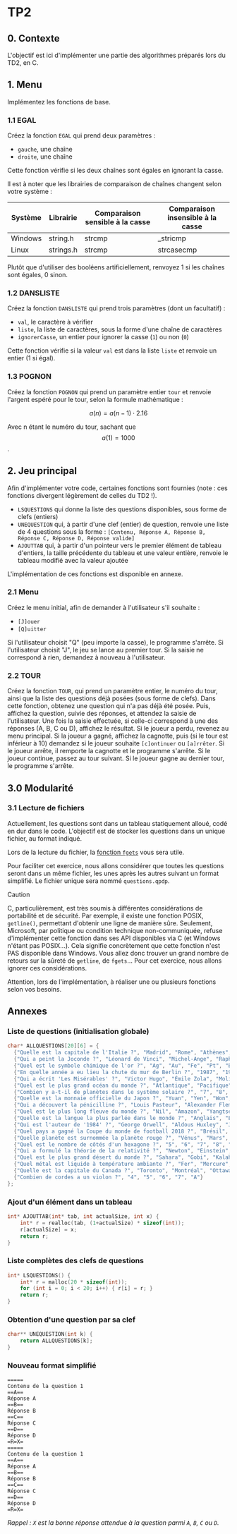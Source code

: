 # TP2

## 0. Contexte

L'objectif est ici d'implémenter une partie des algorithmes préparés lors du TD2, en C.

## 1. Menu

Implémentez les fonctions de base.

### 1.1 EGAL

Créez la fonction `EGAL` qui prend deux paramètres :
- `gauche`, une chaîne
- `droite`, une chaîne

Cette fonction vérifie si les deux chaînes sont égales en ignorant la casse.

Il est à noter que les librairies de comparaison de chaînes changent selon votre système :

| Système | Librairie | Comparaison sensible à la casse | Comparaison insensible à la casse |
| --- | --- | --- | --- |
| Windows | string.h | strcmp | _stricmp |
| Linux | strings.h | strcmp | strcasecmp |

Plutôt que d'utiliser des booléens artificiellement, renvoyez 1 si les chaînes sont égales, 0 sinon.

### 1.2 DANSLISTE

Créez la fonction `DANSLISTE` qui prend trois paramètres (dont un facultatif) :
- `val`, le caractère à vérifier
- `liste`, la liste de caractères, sous la forme d'une chaîne de caractères
- `ignorerCasse`, un entier pour ignorer la casse (`1`) ou non (`0`)

Cette fonction vérifie si la valeur `val` est dans la liste `liste` et renvoie un entier (1 si égal).

### 1.3 POGNON

Créez la fonction `POGNON` qui prend un paramètre entier `tour` et renvoie l'argent espéré pour le tour,
selon la formule mathématique :
```math
a(n) = a(n−1) ⋅ 2.16
```

Avec n étant le numéro du tour, sachant que $$a(1)=1000$$.

## 2. Jeu principal

Afin d'implémenter votre code, certaines fonctions sont fournies (note : ces fonctions divergent légèrement de celles du TD2 !).

- `LSQUESTIONS` qui donne la liste des questions disponibles, sous forme de clefs (entiers)
- `UNEQUESTION` qui, à partir d'une clef (entier) de question, renvoie une liste de 4 questions sous la forme : `[Contenu, Réponse A, Réponse B, Réponse C, Réponse D, Réponse valide]`
- `AJOUTTAB` qui, à partir d'un pointeur vers le premier élément de tableau d'entiers, la taille précédente du tableau et une valeur entière, renvoie le tableau modifié avec la valeur ajoutée

L'implémentation de ces fonctions est disponible en annexe.

### 2.1 Menu

Créez le menu initial, afin de demander à l'utilisateur s'il souhaite :
- `[J]ouer`
- `[Q]uitter`

Si l'utilisateur choisit "Q" (peu importe la casse), le programme s'arrête.
Si l'utilisateur choisit "J", le jeu se lance au premier tour.
Si la saisie ne correspond à rien, demandez à nouveau à l'utilisateur.

### 2.2 TOUR

Créez la fonction `TOUR`, qui prend un paramètre entier, le numéro du tour, ainsi que la liste des questions déjà posées (sous forme de clefs).
Dans cette fonction, obtenez une question qui n'a pas déjà été posée.
Puis, affichez la question, suivie des réponses, et attendez la saisie de l'utilisateur.
Une fois la saisie effectuée, si celle-ci correspond à une des réponses (A, B, C ou D), affichez le résultat.
Si le joueur a perdu, revenez au menu principal.
Si la joueur a gagné, affichez la cagnotte, puis (si le tour est inférieur à 10) demandez si le joueur souhaite `[c]ontinuer` ou `[a]rrêter`.
Si le joueur arrête, il remporte la cagnotte et le programme s'arrête.
Si le joueur continue, passez au tour suivant.
Si le joueur gagne au dernier tour, le programme s'arrête.

## 3.0 Modularité

### 3.1 Lecture de fichiers

Actuellement, les questions sont dans un tableau statiquement alloué, codé en dur dans le code.
L'objectif est de stocker les questions dans un unique fichier, au format indiqué.

Lors de la lecture du fichier, la [fonction `fgets`](https://learn.microsoft.com/fr-fr/cpp/c-runtime-library/reference/fgets-fgetws?view=msvc-170) vous sera utile.

Pour faciliter cet exercice, nous allons considérer que toutes les questions seront dans un même fichier,
les unes après les autres suivant un format simplifié.
Le fichier unique sera nommé `questions.qpdp`.

> [!Caution]
> C, particulièrement, est très soumis à différentes considérations de portabilité et de sécurité.
> Par exemple, il existe une fonction POSIX, `getline()`, permettant d'obtenir une ligne de manière sûre.
> Seulement, Microsoft, par politique ou condition technique non-communiquée,
> refuse d'implémenter cette fonction dans ses API disponibles via C (et Windows n'étant pas POSIX...).
> Cela signifie concrètement que cette fonction n'est PAS disponible dans Windows.
> Vous allez donc trouver un grand nombre de retours sur la sûreté de `getline`, de `fgets`...
> Pour cet exercice, nous allons ignorer ces considérations.

Attention, lors de l'implémentation, à réaliser une ou plusieurs fonctions selon vos besoins.

## Annexes

### Liste de questions (initialisation globale)

```c
char* ALLQUESTIONS[20][6] = {
  {"Quelle est la capitale de l'Italie ?", "Madrid", "Rome", "Athènes", "Lisbonne", "B"},
  {"Qui a peint la Joconde ?", "Léonard de Vinci", "Michel-Ange", "Raphaël", "Donatello", "A"},
  {"Quel est le symbole chimique de l'or ?", "Ag", "Au", "Fe", "Pt", "B"},
  {"En quelle année a eu lieu la chute du mur de Berlin ?", "1987", "1989", "1991", "1993", "B"},
  {"Qui a écrit 'Les Misérables' ?", "Victor Hugo", "Émile Zola", "Molière", "Balzac", "A"},
  {"Quel est le plus grand océan du monde ?", "Atlantique", "Pacifique", "Arctique", "Indien", "B"},
  {"Combien y a-t-il de planètes dans le système solaire ?", "7", "8", "9", "10", "B"},
  {"Quelle est la monnaie officielle du Japon ?", "Yuan", "Yen", "Won", "Ringgit", "B"},
  {"Qui a découvert la pénicilline ?", "Louis Pasteur", "Alexander Fleming", "Marie Curie", "Joseph Lister", "B"},
  {"Quel est le plus long fleuve du monde ?", "Nil", "Amazon", "Yangtsé", "Mississippi", "B"},
  {"Quelle est la langue la plus parlée dans le monde ?", "Anglais", "Espagnol", "Mandarin", "Hindi", "C"},
  {"Qui est l'auteur de '1984' ?", "George Orwell", "Aldous Huxley", "Jules Verne", "Isaac Asimov", "A"},
  {"Quel pays a gagné la Coupe du monde de football 2018 ?", "Brésil", "France", "Allemagne", "Argentine", "B"},
  {"Quelle planète est surnommée la planète rouge ?", "Vénus", "Mars", "Jupiter", "Mercure", "B"},
  {"Quel est le nombre de côtés d'un hexagone ?", "5", "6", "7", "8", "B"},
  {"Qui a formulé la théorie de la relativité ?", "Newton", "Einstein", "Galilée", "Copernic", "B"},
  {"Quel est le plus grand désert du monde ?", "Sahara", "Gobi", "Kalahari", "Antarctique", "D"},
  {"Quel métal est liquide à température ambiante ?", "Fer", "Mercure", "Plomb", "Aluminium", "B"},
  {"Quelle est la capitale du Canada ?", "Toronto", "Montréal", "Ottawa", "Vancouver", "C"},
  {"Combien de cordes a un violon ?", "4", "5", "6", "7", "A"}
};
```

### Ajout d'un élément dans un tableau

```c
int* AJOUTTAB(int* tab, int actualSize, int x) {
	int* r = realloc(tab, (1+actualSize) * sizeof(int));
	r[actualSize] = x;
	return r;
}
```

### Liste complètes des clefs de questions

```c
int* LSQUESTIONS() {
	int* r = malloc(20 * sizeof(int));
	for (int i = 0; i < 20; i++) { r[i] = r; }
	return r;
}
```

### Obtention d'une question par sa clef

```c
char** UNEQUESTION(int k) {
	return ALLQUESTIONS[k];
}
```

### Nouveau format simplifié

```
=====
Contenu de la question 1
==A==
Réponse A
==B==
Réponse B
==C==
Réponse C
==D==
Réponse D
=R=X=
=====
Contenu de la question 1
==A==
Réponse A
==B==
Réponse B
==C==
Réponse C
==D==
Réponse D
=R=X=
```

*Rappel : `X` est la bonne réponse attendue à la question parmi `A`, `B`, `C` ou `D`.*